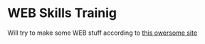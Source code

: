 # WEB Skills Trainig

Will try to make some WEB stuff according to [this owersome site](https://www.frontendmentor.io/)
